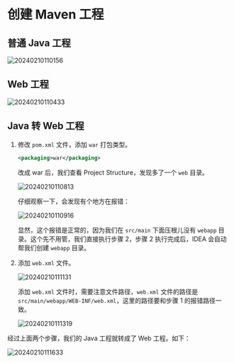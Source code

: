# 创建 Maven 工程

## 普通 Java 工程

![20240210110156](https://djfmdresources.oss-cn-hangzhou.aliyuncs.com/athena/2024-02-10/20240210110156.png)

## Web 工程

![20240210110433](https://djfmdresources.oss-cn-hangzhou.aliyuncs.com/athena/2024-02-10/20240210110433.png)

## Java 转 Web 工程

1. 修改 `pom.xml` 文件，添加 `war` 打包类型。

    ```xml
    <packaging>war</packaging>
    ```

    改成 war 后，我们查看 Project Structure，发现多了一个 `web` 目录。

    ![20240210110813](https://djfmdresources.oss-cn-hangzhou.aliyuncs.com/athena/2024-02-10/20240210110813.png)

    仔细观察一下，会发现有个地方在报错：

    ![20240210110916](https://djfmdresources.oss-cn-hangzhou.aliyuncs.com/athena/2024-02-10/20240210110916.png)

    显然，这个报错是正常的，因为我们在 `src/main` 下面压根儿没有 `webapp` 目录。这个先不用管，我们直接执行步骤 2，步骤 2 执行完成后，IDEA 会自动帮我们创建 `webapp` 目录。

2. 添加 `web.xml` 文件。

    ![20240210111131](https://djfmdresources.oss-cn-hangzhou.aliyuncs.com/athena/2024-02-10/20240210111131.png)

    添加 `web.xml` 文件时，需要注意文件路径，`web.xml` 文件的路径是 `src/main/webapp/WEB-INF/web.xml`，这里的路径要和步骤 1 的报错路径一致。

    ![20240210111319](https://djfmdresources.oss-cn-hangzhou.aliyuncs.com/athena/2024-02-10/20240210111319.png)

经过上面两个步骤，我们的 Java 工程就转成了 Web 工程。如下：

![20240210111633](https://djfmdresources.oss-cn-hangzhou.aliyuncs.com/athena/2024-02-10/20240210111633.png)
